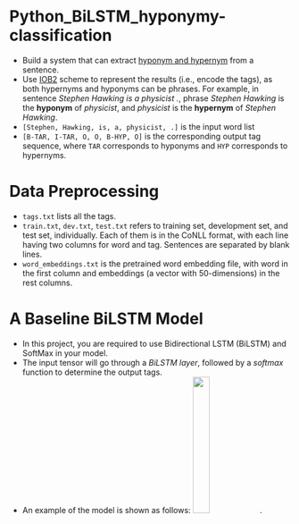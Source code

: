 # Python_BiLSTM_hyponymy-classification
* Build a system that can extract [hyponym and hypernym](https://en.wikipedia.org/wiki/Hyponymy_and_hypernymy) from a sentence. 
* Use [IOB2](https://en.wikipedia.org/wiki/Inside%E2%80%93outside%E2%80%93beginning_(tagging)) scheme to represent the results (i.e., encode the tags), as both hypernyms and hyponyms can be phrases.
For example, in sentence *Stephen Hawking is a physicist .*, phrase *Stephen Hawking* is the **hyponym** of *physicist*, and *physicist* is the **hypernym** of *Stephen Hawking*.
 * `[Stephen, Hawking, is, a, physicist, .]` is the input word list 
 * `[B-TAR, I-TAR, O, O, B-HYP, O]` is the corresponding output tag sequence, where `TAR` corresponds to hyponyms and `HYP` corresponds to hypernyms.
# Data Preprocessing
+ `tags.txt` lists all the tags.
+ `train.txt`, `dev.txt`, `test.txt` refers to training set, development set, and test set, individually. Each of them is in the CoNLL format, with each line having two columns for word and tag. Sentences are separated by blank lines.
+ `word_embeddings.txt` is the pretrained word embedding file, with word in the first column and embeddings (a vector with 50-dimensions) in the rest columns.    
# A Baseline BiLSTM Model

+ In this project, you are required to use Bidirectional LSTM (BiLSTM) and SoftMax in your model.
+ The input tensor will go through a *BiLSTM layer*, followed by a *softmax* function to determine the output tags.
+ An example of the model is shown as follows:
<img src="./fig/workflow.png" width="25%">.
#
